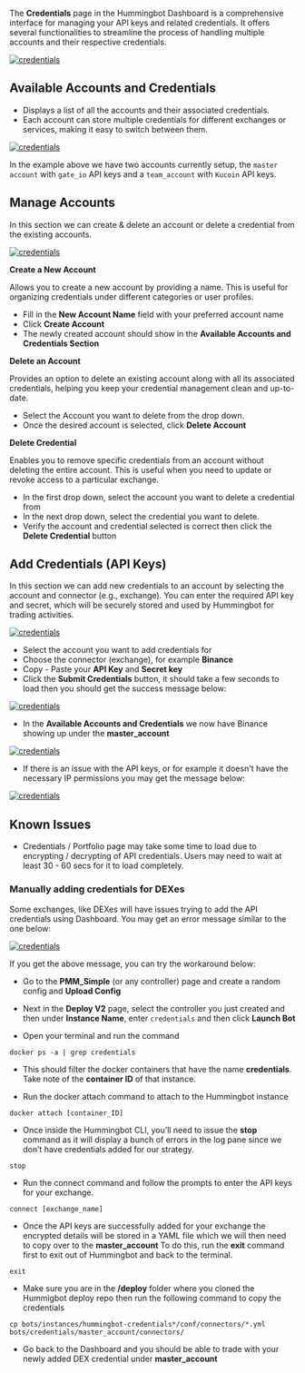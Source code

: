 
The **Credentials** page in the Hummingbot Dashboard is a comprehensive interface for managing your API keys and related credentials. It offers several functionalities to streamline the process of handling multiple accounts and their respective credentials.

[![credentials](credentials.png)](credentials.png)

## Available Accounts and Credentials

- Displays a list of all the accounts and their associated credentials.
- Each account can store multiple credentials for different exchanges or services, making it easy to switch between them.

[![credentials](credentials-1.png)](credentials-1.png)

In the example above we have two accounts currently setup, the `master account` with `gate_io` API keys and a `team_account` with `Kucoin` API keys. 

## Manage Accounts

In this section we can create & delete an account or delete a credential from the existing accounts.

[![credentials](credentials-2.png)](credentials-2.png)

**Create a New Account**

Allows you to create a new account by providing a name. This is useful for organizing credentials under different categories or user profiles.

- Fill in the **New Account Name** field with your preferred account name
- Click **Create Account**
- The newly created account should show in the **Available Accounts and Credentials Section**

**Delete an Account**

Provides an option to delete an existing account along with all its associated credentials, helping you keep your credential management clean and up-to-date.

- Select the Account you want to delete from the drop down.
- Once the desired account is selected, click **Delete Account**

**Delete Credential**

Enables you to remove specific credentials from an account without deleting the entire account. This is useful when you need to update or revoke access to a particular exchange.

- In the first drop down, select the account you want to delete a credential from
- In the next drop down, select the credential you want to delete. 
- Verify the account and credential selected is correct then click the **Delete Credential** button


## Add Credentials (API Keys)

In this section we can add new credentials to an account by selecting the account and connector (e.g., exchange). You can enter the required API key and secret, which will be securely stored and used by Hummingbot for trading activities.

[![credentials](credentials-3.png)](credentials-3.png)

- Select the account you want to add credentials for
- Choose the connector (exchange), for example **Binance**
- Copy - Paste your **API Key** and **Secret key**
- Click the **Submit Credentials** button, it should take a few seconds to load then you should get the success message below:

[![credentials](credentials-5.png)](credentials-5.png)

- In the **Available Accounts and Credentials** we now have Binance showing up under the **master_account**

[![credentials](credentials-7.png)](credentials-7.png)

- If there is an issue with the API keys, or for example it doesn't have the necessary IP permissions you may get the message below: 

[![credentials](credentials-6.png)](credentials-6.png)

## Known Issues

- Credentials / Portfolio page may take some time to load due to encrypting / decrypting of API credentials. Users may need to wait at least 30 - 60 secs for it to load completely. 

### Manually adding credentials for DEXes

Some exchanges, like DEXes will have issues trying to add the API credentials using Dashboard. You may get an error message similar to the one below:

[![credentials](credentials-4.png)](credentials-4.png)

If you get the above message, you can try the workaround below: 

- Go to the **PMM_Simple** (or any controller) page and create a random config and **Upload Config**

- Next in the **Deploy V2** page, select the controller you just created and then under **Instance Name**, enter `credentials` and then click **Launch Bot** 

- Open your terminal and run the command 

```
docker ps -a | grep credentials
``` 

- This should filter the docker containers that have the name **credentials**. Take note of the **container ID** of that instance.

- Run the docker attach command to attach to the Hummingbot instance

```
docker attach [container_ID]
```

- Once inside the Hummingbot CLI, you’ll need to issue the **stop** command as it will display a bunch of errors in the log pane since we don’t have credentials added for our strategy. 

```
stop
```

- Run the connect command and follow the prompts to enter the API keys for your exchange.  

```
connect [exchange_name]

```

- Once the API keys are successfully added for your exchange the encrypted details will be stored in a YAML file which we will then need to copy over to the **master_account** To do this, run the **exit** command first to exit out of Hummingbot and back to the terminal. 

```
exit
```

- Make sure you are in the **/deploy** folder where you cloned the Hummigbot deploy repo then run the following command to copy the credentials 

```
cp bots/instances/hummingbot-credentials*/conf/connectors/*.yml bots/credentials/master_account/connectors/
```

- Go back to the Dashboard and you should be able to trade with your newly added DEX credential under **master_account**

